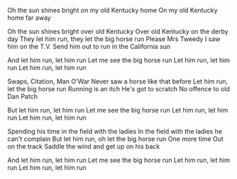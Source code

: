 Oh the sun shines bright on my old Kentucky home
On my old Kentucky home far away

Oh the sun shines bright over old Kentucky
Over old Kentucky on the derby day
They let him run, they let the big horse run
Please Mrs Tweedy
I saw him on the T.V.
Send him out to run in the California sun

And let him run, let him run
Let me see the big horse run
Let him run, let him run
Let him run, let him run

Swaps, Citation, Man O'War
Never saw a horse like that before
Let him run, let the big horse run
Running is an itch
He's got to scratch
No offence to old Dan Patch

But let him run, let him run
Let me see the big horse run
Let him run, let him run
Let him run, let him run

Spending his time in the field with the ladies
In the field with the ladies he can't complain
But let him run, oh let the big horse run
One more time
Out on the track
Saddle the wind and get up on his back

And let him run, let him run
Let me see the big horse run
Let him run, let him run
Let him run, let him run
